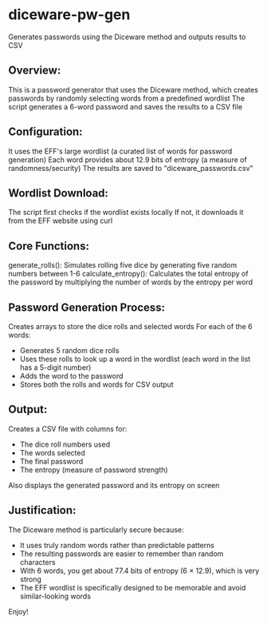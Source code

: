 # diceware-pw-gen
Generates passwords using the Diceware method and outputs results to CSV

## Overview:
This is a password generator that uses the Diceware method, which creates passwords by randomly selecting words from a predefined wordlist
The script generates a 6-word password and saves the results to a CSV file

## Configuration:
It uses the EFF's large wordlist (a curated list of words for password generation)
Each word provides about 12.9 bits of entropy (a measure of randomness/security)
The results are saved to "diceware_passwords.csv"

## Wordlist Download:
The script first checks if the wordlist exists locally
If not, it downloads it from the EFF website using curl

## Core Functions:
generate_rolls(): Simulates rolling five dice by generating five random numbers between 1-6
calculate_entropy(): Calculates the total entropy of the password by multiplying the number of words by the entropy per word

## Password Generation Process:
Creates arrays to store the dice rolls and selected words
For each of the 6 words:
- Generates 5 random dice rolls
- Uses these rolls to look up a word in the wordlist (each word in the list has a 5-digit number)
- Adds the word to the password
- Stores both the rolls and words for CSV output

## Output:
Creates a CSV file with columns for:
- The dice roll numbers used
- The words selected
- The final password
- The entropy (measure of password strength)

Also displays the generated password and its entropy on screen

## Justification:
The Diceware method is particularly secure because:
- It uses truly random words rather than predictable patterns
- The resulting passwords are easier to remember than random characters
- With 6 words, you get about 77.4 bits of entropy (6 × 12.9), which is very strong
- The EFF wordlist is specifically designed to be memorable and avoid similar-looking words

Enjoy!
